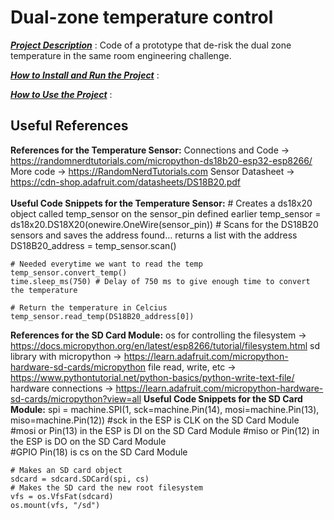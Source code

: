 # Dual-zone temperature control

**[*Project Description*](https://stackedit.io)** : Code of a prototype that de-risk the dual zone temperature in the same room engineering challenge.

**[*How to Install and Run the Project*](https://stackedit.io)** : 

**[*How to Use the Project*](https://stackedit.io)** :


## Useful References
**References for the Temperature Sensor:**
    Connections and Code -> https://randomnerdtutorials.com/micropython-ds18b20-esp32-esp8266/
    More code -> https://RandomNerdTutorials.com
    Sensor Datasheet -> https://cdn-shop.adafruit.com/datasheets/DS18B20.pdf
    <br></br>
**Useful Code Snippets for the Temperature Sensor:**
    # Creates a ds18x20 object called temp_sensor on the sensor_pin defined earlier
    temp_sensor = ds18x20.DS18X20(onewire.OneWire(sensor_pin))
    # Scans for the DS18B20 sensors and saves the address found... returns a list with the address
    DS18B20_address = temp_sensor.scan()
        
    # Needed everytime we want to read the temp
    temp_sensor.convert_temp() 
    time.sleep_ms(750) # Delay of 750 ms to give enough time to convert the temperature
        
    # Return the temperature in Celcius
    temp_sensor.read_temp(DS18B20_address[0]) 

**References for the SD Card Module:**
    os for controlling the filesystem -> https://docs.micropython.org/en/latest/esp8266/tutorial/filesystem.html
    sd library with micropython -> https://learn.adafruit.com/micropython-hardware-sd-cards/micropython
    file read, write, etc -> https://www.pythontutorial.net/python-basics/python-write-text-file/
    hardware connections -> https://learn.adafruit.com/micropython-hardware-sd-cards/micropython?view=all
**Useful Code Snippets for the SD Card Module:**
    spi = machine.SPI(1, sck=machine.Pin(14), mosi=machine.Pin(13), miso=machine.Pin(12))
    #sck in the ESP is CLK on the SD Card Module
    #mosi or Pin(13) in the ESP is DI on the SD Card Module 
    #miso or Pin(12) in the ESP is DO on the SD Card Module  
    #GPIO Pin(18) is cs on the SD Card Module
        
    # Makes an SD card object  
    sdcard = sdcard.SDCard(spi, cs)
    # Makes the SD card the new root filesystem 
    vfs = os.VfsFat(sdcard)
    os.mount(vfs, "/sd")
